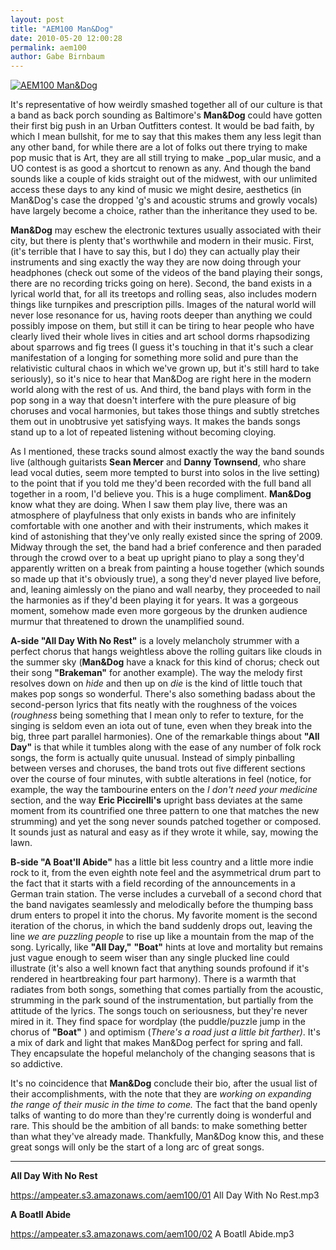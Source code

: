 ```yaml
---
layout: post
title: "AEM100 Man&Dog"
date: 2010-05-20 12:00:28
permalink: aem100
author: Gabe Birnbaum
---
```

[![AEM100 Man&Dog](https://ampeater.s3.amazonaws.com/aem100/ManandDog.jpg)](https://ampeater.s3.amazonaws.com/aem100/ManandDog.jpg)

It's representative of how weirdly smashed together all of our culture is that a band as back porch sounding as Baltimore's **Man&Dog** could have gotten their first big push in an Urban Outfitters contest. It would be bad faith, by which I mean bullshit, for me to say that this makes them any less legit than any other band, for while there are a lot of folks out there trying to make pop music that is Art, they are all still trying to make _pop_ular music, and a UO contest is as good a shortcut to renown as any. And though the band sounds like a couple of kids straight out of the midwest, with our unlimited access these days to any kind of music we might desire, aesthetics (in Man&Dog's case the dropped 'g's and acoustic strums and growly vocals) have largely become a choice, rather than the inheritance they used to be.

<!-- more -->

**Man&Dog** may eschew the electronic textures usually associated with their city, but there is plenty that's worthwhile and modern in their music. First, (it's terrible that I have to say this, but I do) they can actually play their instruments and sing exactly the way they are now doing through your headphones (check out some of the videos of the band playing their songs, there are no recording tricks going on here). Second, the band exists in a lyrical world that, for all its treetops and rolling seas, also includes modern things like turnpikes and prescription pills. Images of the natural world will never lose resonance for us, having roots deeper than anything we could possibly impose on them, but still it can be tiring to hear people who have clearly lived their whole lives in cities and art school dorms rhapsodizing about sparrows and fig trees (I guess it's touching in that it's such a clear manifestation of a longing for something more solid and pure than the relativistic cultural chaos in which we've grown up, but it's still hard to take seriously), so it's nice to hear that Man&Dog are right here in the modern world along with the rest of us. And third, the band plays with form in the pop song in a way that doesn't interfere with the pure pleasure of big choruses and vocal harmonies, but takes those things and subtly stretches them out in unobtrusive yet satisfying ways. It makes the bands songs stand up to a lot of repeated listening without becoming cloying.

As I mentioned, these tracks sound almost exactly the way the band sounds live (although guitarists **Sean Mercer** and **Danny Townsend**, who share lead vocal duties, seem more tempted to burst into solos in the live setting) to the point that if you told me they'd been recorded with the full band all together in a room, I'd believe you. This is a huge compliment. **Man&Dog** know what they are doing. When I saw them play live, there was an atmosphere of playfulness that only exists in bands who are infinitely comfortable with one another and with their instruments, which makes it kind of astonishing that they've only really existed since the spring of 2009. Midway through the set, the band had a brief conference and then paraded through the crowd over to a beat up upright piano to play a song they'd apparently written on a break from painting a house together (which sounds so made up that it's obviously true), a song they'd never played live before, and, leaning aimlessly on the piano and wall nearby, they proceeded to nail the harmonies as if they'd been playing it for years. It was a gorgeous moment, somehow made even more gorgeous by the drunken audience murmur that threatened to drown the unamplified sound.

**A-side "All Day With No Rest"** is a lovely melancholy strummer with a perfect chorus that hangs weightless above the rolling guitars like clouds in the summer sky (**Man&Dog** have a knack for this kind of chorus; check out their song **"Brakeman"** for another example). The way the melody first resolves down on _hide_ and then up on _die_ is the kind of little touch that makes pop songs so wonderful. There's also something badass about the second-person lyrics that fits neatly with the roughness of the voices (_roughness_ being something that I mean only to refer to texture, for the singing is seldom even an iota out of tune, even when they break into the big, three part parallel harmonies). One of the remarkable things about **"All Day"** is that while it tumbles along with the ease of any number of folk rock songs, the form is actually quite unusual. Instead of simply pinballing between verses and choruses, the band trots out five different sections over the course of four minutes, with subtle alterations in feel (notice, for example, the way the tambourine enters on the _I don't need your medicine_ section, and the way **Eric Piccirelli's** upright bass deviates at the same moment from its countrified one three pattern to one that matches the new strumming) and yet the song never sounds patched together or composed. It sounds just as natural and easy as if they wrote it while, say, mowing the lawn.

**B-side "A Boat'll Abide"** has a little bit less country and a little more indie rock to it, from the even eighth note feel and the asymmetrical drum part to the fact that it starts with a field recording of the announcements in a German train station. The verse includes a curveball of a second chord that the band navigates seamlessly and melodically before the thumping bass drum enters to propel it into the chorus. My favorite moment is the second iteration of the chorus, in which the band suddenly drops out, leaving the line _we are puzzling people_ to rise up like a mountain from the map of the song. Lyrically, like **"All Day,"** **"Boat"** hints at love and mortality but remains just vague enough to seem wiser than any single plucked line could illustrate (it's also a well known fact that anything sounds profound if it's rendered in heartbreaking four part harmony). There is a warmth that radiates from both songs, something that comes partially from the acoustic, strumming in the park sound of the instrumentation, but partially from the attitude of the lyrics. The songs touch on seriousness, but they're never mired in it. They find space for wordplay (the puddle/puzzle jump in the chorus of **"Boat"** ) and optimism (_There's a road just a little bit farther)_. It's a mix of dark and light that makes Man&Dog perfect for spring and fall. They encapsulate the hopeful melancholy of the changing seasons that is so addictive.

It's no coincidence that **Man&Dog** conclude their bio, after the usual list of their accomplishments, with the note that they are _working on expanding the range of their music in the time to come._ The fact that the band openly talks of wanting to do more than they're currently doing is wonderful and rare. This should be the ambition of all bands: to make something better than what they've already made. Thankfully, Man&Dog know this, and these great songs will only be the start of a long arc of great songs.

---

**All Day With No Rest**

https://ampeater.s3.amazonaws.com/aem100/01 All Day With No Rest.mp3

**A Boatll Abide**

https://ampeater.s3.amazonaws.com/aem100/02 A Boatll Abide.mp3

